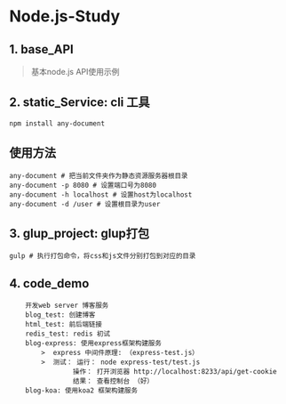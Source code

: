 # Node.js-Study

## 1. base_API
> 基本node.js API使用示例

## 2. static_Service: cli 工具 
```
npm install any-document
```

## 使用方法
```$xslt
any-document # 把当前文件夹作为静态资源服务器根目录
any-document -p 8080 # 设置端口号为8080
any-document -h localhost # 设置host为localhost
any-document -d /user # 设置根目录为user
```

## 3. glup_project: glup打包
```
gulp # 执行打包命令，将css和js文件分别打包到对应的目录
```

## 4. code_demo 
```$xslt
    开发web server 博客服务
    blog_test: 创建博客
    html_test: 前后端链接
    redis_test: redis 初试
    blog-express: 使用express框架构建服务
        >  express 中间件原理: （express-test.js）
        >  测试： 运行： node express-test/test.js
                操作： 打开浏览器 http://localhost:8233/api/get-cookie 
                结果： 查看控制台 （好）
    blog-koa: 使用koa2 框架构建服务
    
```
